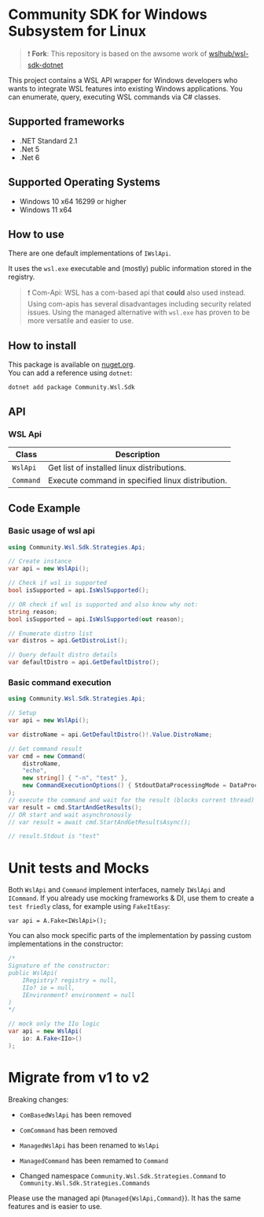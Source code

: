 # Community SDK for Windows Subsystem for Linux

> :exclamation: **Fork**: This repository is based on the awsome work of [wslhub/wsl-sdk-dotnet](https://github.com/wslhub/wsl-sdk-dotnet)

This project contains a WSL API wrapper for Windows developers who wants to integrate WSL 
features into existing Windows applications. You can enumerate, query, executing WSL commands via C# classes.

## Supported frameworks

- .NET Standard 2.1
- .Net 5
- .Net 6

## Supported Operating Systems

- Windows 10 x64 16299 or higher
- Windows 11 x64

## How to use

There are one default implementations of `IWslApi`.

It uses the `wsl.exe` executable and (mostly) public information stored in the registry.

> :exclamation: Com-Api: WSL has a com-based api that **could** also used instead. Using com-apis has several disadvantages including security related issues. Using the managed alternative with `wsl.exe` has proven to be more versatile and easier to use.

## How to install

This package is available on [nuget.org](https://www.nuget.org/packages/Community.Wsl.Sdk).  
You can add a reference using `dotnet`:

```shell
dotnet add package Community.Wsl.Sdk
```

## API

### WSL Api

| Class     | Description                                      |
| --------- | ------------------------------------------------ |
| `WslApi`  | Get list of installed linux distributions.       |
| `Command` | Execute command in specified linux distribution. |

## Code Example

### Basic usage of wsl api

```csharp
using Community.Wsl.Sdk.Strategies.Api;

// Create instance
var api = new WslApi();

// Check if wsl is supported
bool isSupported = api.IsWslSupported();

// OR check if wsl is supported and also know why not:
string reason;
bool isSupported = api.IsWslSupported(out reason);

// Enumerate distro list
var distros = api.GetDistroList();

// Query default distro details
var defaultDistro = api.GetDefaultDistro();
```

### Basic command execution

```csharp
using Community.Wsl.Sdk.Strategies.Api;

// Setup
var api = new WslApi();

var distroName = api.GetDefaultDistro()!.Value.DistroName;

// Get command result 
var cmd = new Command(
    distroName,
    "echo",
    new string[] { "-n", "test" },
    new CommandExecutionOptions() { StdoutDataProcessingMode = DataProcessingMode.String }
);
// execute the command and wait for the result (blocks current thread)
var result = cmd.StartAndGetResults();
// OR start and wait asynchronously
// var result = await cmd.StartAndGetResultsAsync();

// result.Stdout is "test"
```

# Unit tests and Mocks

Both `WslApi` and `Command` implement interfaces, namely `IWslApi` and `ICommand`. If you already use mocking frameworks & DI, use them to create a `test friedly` class, for example using `FakeItEasy`:

```
var api = A.Fake<IWslApi>();
```

You can also mock specific parts of the implementation by passing custom implementations in the constructor:

```csharp
/*
Signature of the constructor:
public WslApi(
    IRegistry? registry = null,
    IIo? io = null,
    IEnvironment? environment = null
)
*/

// mock only the IIo logic
var api = new WslApi(
    io: A.Fake<IIo>()
);
```

# Migrate from v1 to v2

Breaking changes:

* `ComBasedWslApi` has been removed

* `ComCommand` has been removed

* `ManagedWslApi` has been renamed to `WslApi`

* `ManagedCommand` has been remamed to `Command`

* Changed namespace `Community.Wsl.Sdk.Strategies.Command` to `Community.Wsl.Sdk.Strategies.Commands`



Please use the managed api (`Managed{WslApi,Command}`). It has the same features and is easier to use.